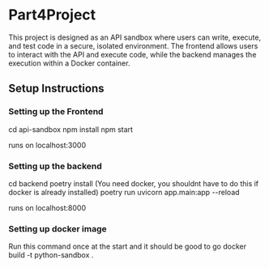 # Part4Project

This project is designed as an API sandbox where users can write, execute, and test code in a secure, isolated environment. The frontend allows users to interact with the API and execute code, while the backend manages the execution within a Docker container.

## Setup Instructions

### Setting up the Frontend
cd api-sandbox
npm install
npm start 

runs on localhost:3000

### Setting up the backend
cd backend
poetry install (You need docker, you shouldnt have to do this if docker is already installed)
poetry run uvicorn app.main:app --reload

runs on localhost:8000

### Setting up docker image
Run this command once at the start and it should  be good to go
docker build -t python-sandbox .